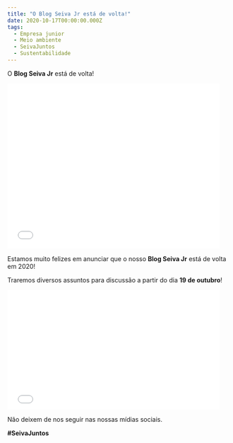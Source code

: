 ```yaml
---
title: "O Blog Seiva Jr está de volta!"
date: 2020-10-17T00:00:00.000Z
tags:
  - Empresa junior
  - Meio ambiente
  - SeivaJuntos
  - Sustentabilidade
---
```


<!-- wp:social-links -->
<ul class="wp-block-social-links">



</ul>


<p>O <strong>Blog Seiva Jr</strong> está de volta!</p>
<p><iframe src="//giphy.com/embed/5GoVLqeAOo6PK" width="480" height="374" frameborder="0"></iframe></p>
<p>Estamos muito felizes em anunciar que o nosso <strong>Blog Seiva Jr</strong> está de volta em 2020!</p>
<p>Traremos diversos assuntos para discussão a partir do dia <strong>19 de outubro</strong>!</p>
<p><iframe src="//giphy.com/embed/3o7abKhOpu0NwenH3O" width="480" height="270" frameborder="0"></iframe></p>
<p>Não deixem de nos seguir nas nossas mídias sociais.</p>
<p><b>#SeivaJuntos</b></p>


